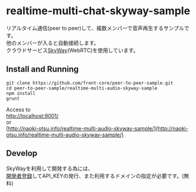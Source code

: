 # realtime-multi-chat-skyway-sample
リアルタイム通信(peer to peer)して、複数メンバーで音声再生するサンプルです。  
他のメンバーが入ると自動接続します。  
クラウドサービス[SkyWay](http://nttcom.github.io/skyway/)(WebRTC)を使用しています。  

## Install and Running
```
git clone https://github.com/front-core/peer-to-peer-sample.git
cd peer-to-peer-sample/realtime-multi-audio-skyway-sample
npm install
grunt
```
Access to  
[http://localhost:9001/](http://localhost:9001/)  
or  
[http://naoki-otsu.info/realtime-multi-audio-skyway-sample/](http://naoki-otsu.info/realtime-multi-audio-skyway-sample/)  

## Develop
SkyWayを利用して開発する為には、  
[開発者登録](https://skyway.io/ds/registration/)してAPI_KEYの発行、また利用するドメインの指定が必要です。(無料)  
